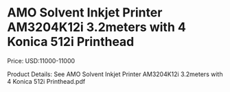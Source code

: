 # AMO Solvent Inkjet Printer AM3204K12i 3.2meters with 4 Konica 512i Printhead

Price: USD:11000-11000

Product Details: See AMO Solvent Inkjet Printer AM3204K12i 3.2meters with 4 Konica 512i Printhead.pdf